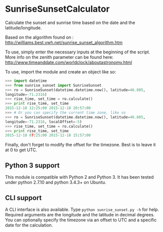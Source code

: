 SunriseSunsetCalculator
=======================

Calculate the sunset and sunrise time based on the date and the latitude/longitude.

Based on the algorithm found on :
http://williams.best.vwh.net/sunrise_sunset_algorithm.htm

To use, simply enter the necessary inputs at the beginning of the script. More info on the zenith parameter can be found here:
http://www.timeanddate.com/worldclock/aboutastronomy.html

To use, import the module and create an object like so:

```Python
>>> import datetime
>>> from sunrise_sunset import SunriseSunset
>>> ro = SunriseSunset(datetime.datetime.now(), latitude=46.805,
longitude=-71.2316)
>>> rise_time, set_time = ro.calculate()
>>> print rise_time, set_time
2015-12-18 12:25:00 2015-12-18 20:57:00
>>> # Or you can specify the current time zone, like so
>>> ro = SunriseSunset(datetime.datetime.now(), latitude=46.805,
longitude=-71.2316, localOffset=-5)
>>> rise_time, set_time = ro.calculate()
>>> print rise_time, set_time
2015-12-18 07:25:00 2015-12-18 15:57:00
```

Finally, don't forget to modify the offset for the timezone. Best is to leave it at 0 to get UTC.

Python 3 support
----------------

This module is compatible with Python 2 and Python 3. It has been tested under
python 2.7.10 and python 3.4.3+ on Ubuntu.

CLI support
----------------
A CLI interface is also available. Type `python sunrise_sunset.py -h` for help. Required arguments are the longitude and the latitude in decimal degrees. You can optionally specify the timezone via an offset to UTC and a specific date for the calculation. 
